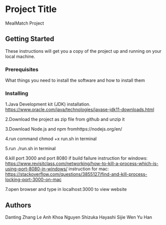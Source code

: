 # Project Title

MealMatch Project

## Getting Started

These instructions will get you a copy of the project up and running on your local machine.

### Prerequisites

What things you need to install the software and how to install them

### Installing
1.Java Development kit (JDK) installation. 
https://www.oracle.com/java/technologies/javase-jdk11-downloads.html


2.Download the project as zip file from github and unzip it

3.Download Node.js and npm
 fromhttps://nodejs.org/en/

4.run command chmod +x run.sh in terminal

5.run ./run.sh in terminal

6.kill port 3000 and port 8080 if build failure
instruction for windows:
https://www.revisitclass.com/networking/how-to-kill-a-process-which-is-using-port-8080-in-windows/
instruction for mac:
https://stackoverflow.com/questions/3855127/find-and-kill-process-locking-port-3000-on-mac

7.open browser and type in localhost:3000 to view website
## Authors
Danting Zhang
Le Anh Khoa Nguyen
Shizuka Hayashi 
Sijie Wen
Yu Han